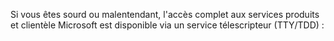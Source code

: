 Si vous êtes sourd ou malentendant, l'accès complet aux services produits et clientèle Microsoft est disponible via un service télescripteur (TTY/TDD) :